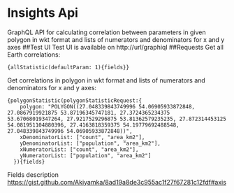 # Insights Api
GraphQL API for calculating correlation between parameters in given polygon in wkt format and lists of numerators and denominators for x and y axes
##Test UI
Test UI is available on http://url/graphiql
##Requests
Get all Earth correlations:
```
{allStatistic(defaultParam: 1){fields}}
```
Get correlations in polygon in wkt format and lists of numerators and denominators for x and y axes:
```
{polygonStatistic(polygonStatisticRequest:{
    polygon: "POLYGON((27.048339843749996 54.06905933872848, 27.0867919921875 53.87196345747181, 27.3724365234375 53.67068019347264, 27.9217529296875 53.81362579235235, 27.872314453125 54.081951104880396, 27.4163818359375 54.19779692488548, 27.048339843749996 54.06905933872848))",
    xDenominatorList: ["count", "area_km2"],
    yDenominatorList: ["population", "area_km2"],
    xNumeratorList: ["count", "area_km2"],
    yNumeratorList: ["population", "area_km2"]
  }){fields}
```
Fields description https://gist.github.com/Akiyamka/8ad19a8de3c955ac1f27f67281c12fdf#axis